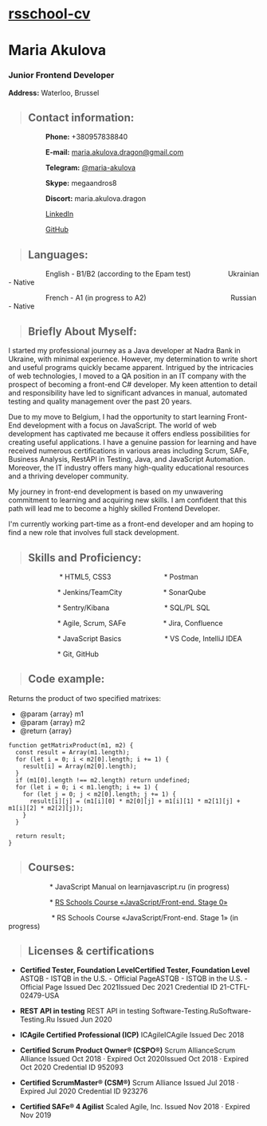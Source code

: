 [rsschool-cv](https://maria-akulova.github.io/rsschool-cv)
===
# Maria Akulova

### **Junior Frontend Developer**  
**Address:** Waterloo, Brussel

> ## Contact information:


                   **Phone:** +380957838840

                   **E-mail:** maria.akulova.dragon@gmail.com

                   **Telegram:** [@maria-akulova](https://t.me/MariaAkulova)

                   **Skype:** megaandros8

                   **Discort:** maria.akulova.dragon

                   [LinkedIn](https://www.linkedin.com/in/maria-akulova-96b12220/)

                   [GitHub](https://github.com/maria-akulova)

> ## Languages:


                   English - B1/B2 (according to the Epam test)                   Ukrainian - Native

                   French - A1 (in progress to A2)                                           Russian - Native



> ## Briefly About Myself:


I started my professional journey as a Java developer at Nadra Bank in Ukraine, with minimal experience. However, my determination to write short and useful programs quickly became apparent. Intrigued by the intricacies of web technologies, I moved to a QA position in an IT company with the prospect of becoming a front-end C# developer. My keen attention to detail and responsibility have led to significant advances in manual, automated testing and quality management over the past 20 years.

Due to my move to Belgium, I had the opportunity to start learning Front-End development with a focus on JavaScript. The world of web development has captivated me because it offers endless possibilities for creating useful applications. I have a genuine passion for learning and have received numerous certifications in various areas including Scrum, SAFe, Business Analysis, RestAPI in Testing, Java, and JavaScript Automation. Moreover, the IT industry offers many high-quality educational resources and a thriving developer community.

My journey in front-end development is based on my unwavering commitment to learning and acquiring new skills. I am confident that this path will lead me to become a highly skilled Frontend Developer.

I'm currently working part-time as a front-end developer and am hoping to find a new role that involves full stack development.

> ## Skills and Proficiency:


                          * HTML5, CSS3                           * Postman

                         * Jenkins/TeamCity                     * SonarQube

                         * Sentry/Kibana                            * SQL/PL SQL

                         * Agile, Scrum, SAFe                   * Jira, Confluence

                         * JavaScript Basics                      * VS Code, IntelliJ IDEA

                         * Git, GitHub                        



> ## Code example:


Returns the product of two specified matrixes:


 * @param {array} m1
 * @param {array} m2
 * @return {array}

   
```
function getMatrixProduct(m1, m2) {
  const result = Array(m1.length);
  for (let i = 0; i < m2[0].length; i += 1) {
    result[i] = Array(m2[0].length);
  }
  if (m1[0].length !== m2.length) return undefined;
  for (let i = 0; i < m1.length; i += 1) {
    for (let j = 0; j < m2[0].length; j += 1) {
      result[i][j] = (m1[i][0] * m2[0][j] + m1[i][1] * m2[1][j] + m1[i][2] * m2[2][j]);
    }
  }

  return result;
}
```


> ## Courses:


                     * JavaScript Manual on learnjavascript.ru (in progress)

                     * [RS Schools Course «JavaScript/Front-end. Stage 0»](https://app.rs.school/certificate/6adl7rou)
                     
                     
                     * RS Schools Course «JavaScript/Front-end. Stage 1» (in progress)


> ## **Licenses & certifications**


- **Certified Tester, Foundation LevelCertified Tester, Foundation Level**
ASTQB - ISTQB in the U.S. - Official PageASTQB - ISTQB in the U.S. - Official Page
Issued Dec 2021Issued Dec 2021
Credential ID 21-CTFL-02479-USA

- **REST API in testing**
REST API in testing
Software-Testing.RuSoftware-Testing.Ru
Issued Jun 2020
- **ICAgile Certified Professional (ICP)**
ICAgileICAgile
Issued Dec 2018
- **Certified Scrum Product Owner® (CSPO®)**
Scrum AllianceScrum Alliance
Issued Oct 2018 · Expired Oct 2020Issued Oct 2018 · Expired   Oct 2020
Credential ID 952093

- **Certified ScrumMaster® (CSM®)**
Scrum Alliance
Issued Jul 2018 · Expired Jul 2020
Credential ID 923276

- **Certified SAFe® 4 Agilist**
Scaled Agile, Inc.
Issued Nov 2018 · Expired Nov 2019
